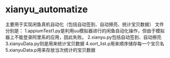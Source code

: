 # xianyu_automatize
主要用于实现闲鱼真机自动化（包括自动签到、自动擦亮、统计宝贝数据）
文件分别是：
  1.appiumTest1.py是利用uu模拟器进行的闲鱼自动化操作，但由于模拟器上不能登录阿里系的应用，因此失败。
  2.xianyu.py包括自动签到、自动擦亮
  3.xianyuData.py则是用来统计宝贝数据
  4.sort_list.p用来顺序储存每一个宝贝名
  5.xianyuData.p用来存放当次统计的宝贝数据
